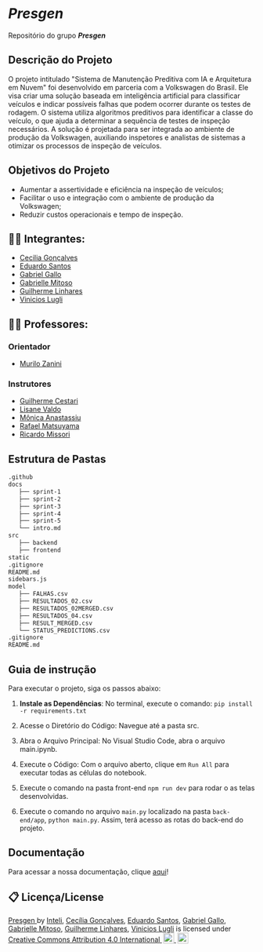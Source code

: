 # _Presgen_
Repositório do grupo _**Presgen**_

## Descrição do Projeto
O projeto intitulado "Sistema de Manutenção Preditiva com IA e Arquitetura em Nuvem" foi desenvolvido em parceria com a Volkswagen do Brasil. Ele visa criar uma solução baseada em inteligência artificial para classificar veículos e indicar possíveis falhas que podem ocorrer durante os testes de rodagem. O sistema utiliza algoritmos preditivos para identificar a classe do veículo, o que ajuda a determinar a sequência de testes de inspeção necessários. A solução é projetada para ser integrada ao ambiente de produção da Volkswagen, auxiliando inspetores e analistas de sistemas a otimizar os processos de inspeção de veículos.

## Objetivos do Projeto
- Aumentar a assertividade e eficiência na inspeção de veículos;
- Facilitar o uso e integração com o ambiente de produção da Volkswagen;
- Reduzir custos operacionais e tempo de inspeção.

## 👨‍🎓 Integrantes: 
- <a href="https://www.linkedin.com/in/cec%C3%ADlia-alonso-gon%C3%A7alves-3aa4bb271/">Cecilia Gonçalves</a>
- <a href="https://www.linkedin.com/in/eduardo-henrique-dos-santos/">Eduardo Santos</a>
- <a href="https://www.linkedin.com/in/gabriel-gallo-m-coutinho-443809232/">Gabriel Gallo</a>
- <a href="https://www.linkedin.com/in/gabrielle-mitoso/">Gabrielle Mitoso</a>
- <a href="https://www.linkedin.com/in/guilherme-ferreira-linhares-8638411a1/">Guilherme Linhares</a>
- <a href="https://www.linkedin.com/in/vinicioslugli/">Vinicios Lugli</a>

## 👩‍🏫 Professores:
### Orientador
- <a href="https://www.linkedin.com/in/murilo-zanini-de-carvalho-0980415b/">Murilo Zanini</a>
### Instrutores
- <a href="https://www.linkedin.com/in/gui-cestari/">Guilherme Cestari</a>
- <a href="https://www.linkedin.com/in/lisane-valdo/">Lisane Valdo</a> 
- <a href="https://www.linkedin.com/in/monica-anastassiu-d-sc-2568522/">Mônica Anastassiu</a>
- <a href="https://www.linkedin.com/in/rafaelmatsuyama/">Rafael Matsuyama</a> 
- <a href="https://www.linkedin.com/in/ricardo-jos%C3%A9-missori/">Ricardo Missori</a>

## Estrutura de Pastas
```bash
.github
docs
   ├── sprint-1
   ├── sprint-2
   ├── sprint-3 
   ├── sprint-4
   ├── sprint-5
   └── intro.md
src
   ├── backend
   ├── frontend
static
.gitignore
README.md
sidebars.js
model
   ├── FALHAS.csv
   ├── RESULTADOS_02.csv
   ├── RESULTADOS_02MERGED.csv
   ├── RESULTADOS_04.csv
   ├── RESULT_MERGED.csv
   └── STATUS_PREDICTIONS.csv
.gitignore
README.md

````

## Guia de instrução 

Para executar o projeto, siga os passos abaixo:
1. **Instale as Dependências**: No terminal, execute o comando: `pip install -r requirements.txt`

2. Acesse o Diretório do Código: Navegue até a pasta src.

3. Abra o Arquivo Principal: No Visual Studio Code, abra o arquivo main.ipynb.

4. Execute o Código: Com o arquivo aberto, clique em `Run All` para executar todas as células do notebook.

5. Execute o comando na pasta front-end `npm run dev` para rodar o as telas desenvolvidas.

6. Execute o comando no arquivo `main.py` localizado na pasta `back-end/app`, `python main.py`. Assim, terá acesso as rotas do back-end do projeto.

## Documentação

Para acessar a nossa documentação, clique [aqui](https://inteli-college.github.io/2024-2A-T08-EC07-G02/)!

## 📋 Licença/License

<div xmlns:cc="http://creativecommons.org/ns#" xmlns:dct="http://purl.org/dc/terms/">
    <a property="dct:title" rel="cc:attributionURL" href="https://github.com/Inteli-College/2024-2A-T08-EC07-G02/">
        Presgen
    </a>
    <span>
        by
    </span>
    <span property="cc:attributionName">
        <a href="https://www.inteli.edu.br/">Inteli</a>,
        <a href="https://www.linkedin.com/in/cec%C3%ADlia-alonso-gon%C3%A7alves-3aa4bb271/">Cecília Gonçalves</a>,
        <a href="https://www.linkedin.com/in/eduardo-henrique-dos-santos/">Eduardo Santos</a>,
        <a href="https://www.linkedin.com/in/gabriel-gallo-m-coutinho-443809232/">Gabriel Gallo</a>,
        <a href="https://www.linkedin.com/in/gabrielle-mitoso/">Gabrielle Mitoso</a>,
        <a href="https://www.linkedin.com/in/guilherme-ferreira-linhares-8638411a1/">Guilherme Linhares</a>,
        <a href="https://www.linkedin.com/in/vinicioslugli/">Vinicios Lugli</a>
    </span> 
    <span>
        is licensed under
    </span>
    <a href="https://creativecommons.org/licenses/by/4.0/?ref=chooser-v1" target="_blank" rel="license noopener noreferrer" style="display:inline-block;">
        Creative Commons Attribution 4.0 International
        <img style="height:22px!important;margin-left:3px;vertical-align:text-bottom;" src="https://mirrors.creativecommons.org/presskit/icons/cc.svg?ref=chooser-v1" alt="Creative Commons">
        <img style="height:22px!important;margin-left:3px;vertical-align:text-bottom;" src="https://mirrors.creativecommons.org/presskit/icons/by.svg?ref=chooser-v1" alt="Attribution">
    </a>
</div>

